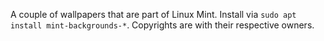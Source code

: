 A couple of wallpapers that are part of Linux Mint. Install via `sudo apt install mint-backgrounds-*`. Copyrights are with their respective owners.
